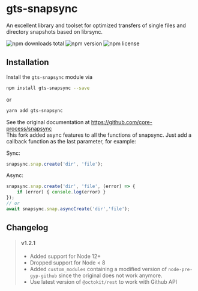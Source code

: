 # gts-snapsync

An excellent library and toolset for optimized transfers of single files and directory snapshots based on librsync.

![npm downloads total](https://img.shields.io/npm/dt/gts-snapsync.svg) ![npm version](https://img.shields.io/npm/v/gts-snapsync.svg) ![npm license](https://img.shields.io/npm/l/gts-snapsync.svg)


## Installation

Install the `gts-snapsync` module via

```sh
npm install gts-snapsync --save
```

or

```sh
yarn add gts-snapsync
```

See the original documentation at https://github.com/core-process/snapsync  
This fork added async features to all the functions of snapsync.
Just add a callback function as the last parameter, for example:

Sync:
```js
snapsync.snap.create('dir', 'file');
```
Async:
```js
snapsync.snap.create('dir', 'file', (error) => {
	if (error) { console.log(error) }
});
// or 
await snapsync.snap.asyncCreate('dir','file');
```

## Changelog
> #### v1.2.1
> - Added support for Node 12+
> - Dropped support for Node < 8
> - Added `custom_modules` containing a modified version of `node-pre-gyp-github` since the original does not work anymore.
> - Use latest version of `@octokit/rest` to work with Github API